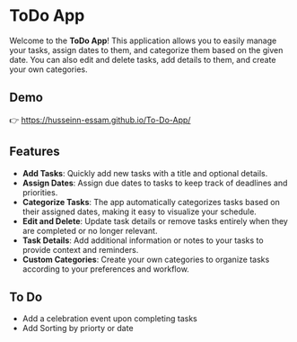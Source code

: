 
# ToDo App

Welcome to the **ToDo App**! This application allows you to easily manage your tasks, assign dates to them, and categorize them based on the given date. You can also edit and delete tasks, add details to them, and create your own categories.

## Demo
   👉 https://husseinn-essam.github.io/To-Do-App/

## Features

- **Add Tasks**: Quickly add new tasks with a title and optional details.
- **Assign Dates**: Assign due dates to tasks to keep track of deadlines and priorities.
- **Categorize Tasks**: The app automatically categorizes tasks based on their assigned dates, making it easy to visualize your schedule.
- **Edit and Delete**: Update task details or remove tasks entirely when they are completed or no longer relevant.
- **Task Details**: Add additional information or notes to your tasks to provide context and reminders.
- **Custom Categories**: Create your own categories to organize tasks according to your preferences and workflow.

## To Do
- Add a celebration event upon completing tasks
- Add Sorting by priorty or date